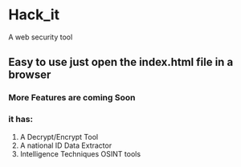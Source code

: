 # Hack_it
A web security tool

## Easy to use just open the index.html file in a browser

### More Features are coming Soon

### it has:

1. A Decrypt/Encrypt Tool
2. A national ID Data Extractor 
3. Intelligence Techniques OSINT tools
